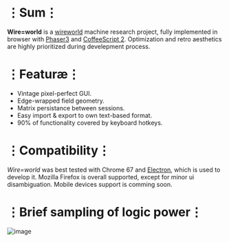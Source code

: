 # ⋮Sum⋮
__Wire=world__ is a [wireworld](https://en.wikipedia.org/wiki/Wireworld) machine research project, fully implemented in browser with [Phaser3](https://phaser.io/phaser3) and [CoffeeScript 2](https://coffeescript.org/v2/).
Optimization and retro aesthetics are highly prioritized during develepment process.

# ⋮Featuræ⋮
* Vintage pixel-perfect GUI.
* Edge-wrapped field geometry.
* Matrix persistance between sessions.
* Easy import & export to own text-based format.
* 90% of functionality covered by keyboard hotkeys.

# ⋮Compatibility⋮
_Wire=world_ was best tested with Chrome 67 and [Electron](https://electronjs.org/), which is used to develop it.
Mozilla Firefox is overall supported, except for minor ui disambiguation.
Mobile devices support is comming soon.

# ⋮Brief sampling of logic power⋮
![image](https://user-images.githubusercontent.com/8768470/41752189-9465aa78-75ce-11e8-87fc-ca11d0195df9.png)
